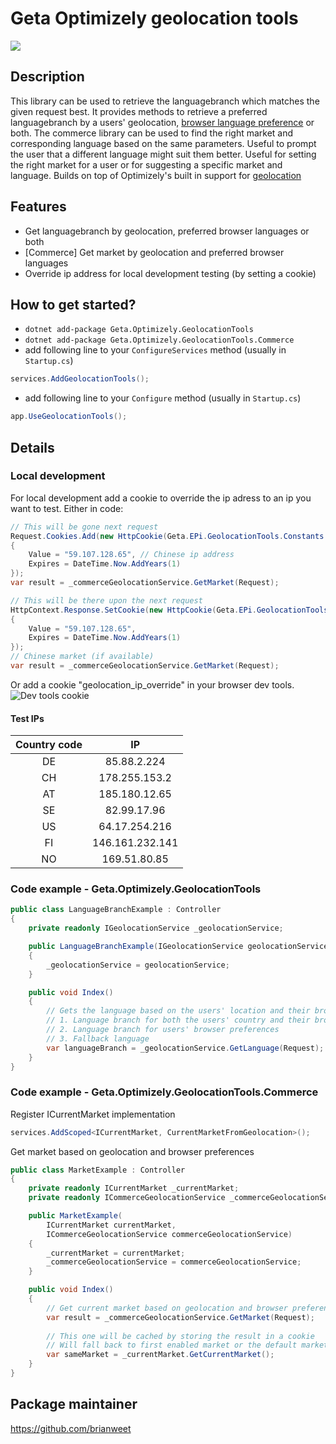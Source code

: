 # Geta Optimizely geolocation tools

![](http://tc.geta.no/app/rest/builds/buildType:(id:GetaPackages_OptimizelyGoogleProductFeed_00ci),branch:master/statusIcon)

## Description
This library can be used to retrieve the languagebranch which matches the given request best. It provides methods to retrieve a preferred languagebranch by a users' geolocation, [browser language preference](https://www.w3.org/International/questions/qa-lang-priorities) or both.
The commerce library can be used to find the right market and corresponding language based on the same parameters.
Useful to prompt the user that a different language might suit them better.
Useful for setting the right market for a user or for suggesting a specific market and language.
Builds on top of Optimizely's built in support for [geolocation](https://world.optimizely.com/documentation/developer-guides/CMS/personalization/Configuring-personalization/)

## Features
* Get languagebranch by geolocation, preferred browser languages or both
* [Commerce] Get market by geolocation and preferred browser languages
* Override ip address for local development testing (by setting a cookie)

## How to get started?
* `dotnet add-package Geta.Optimizely.GeolocationTools`
* `dotnet add-package Geta.Optimizely.GeolocationTools.Commerce`
* add following line to your `ConfigureServices` method (usually in `Startup.cs`)

```csharp
services.AddGeolocationTools();
```

* add following line to your `Configure` method (usually in `Startup.cs`)

```csharp
app.UseGeolocationTools();
```

## Details

### Local development
For local development add a cookie to override the ip adress to an ip you want to test.
Either in code:
```csharp
// This will be gone next request
Request.Cookies.Add(new HttpCookie(Geta.EPi.GeolocationTools.Constants.IPAddressOverride)
{
    Value = "59.107.128.65", // Chinese ip address
    Expires = DateTime.Now.AddYears(1)
});
var result = _commerceGeolocationService.GetMarket(Request);

// This will be there upon the next request
HttpContext.Response.SetCookie(new HttpCookie(Geta.EPi.GeolocationTools.Constants.IPAddressOverride)
{
    Value = "59.107.128.65",
    Expires = DateTime.Now.AddYears(1)
});
// Chinese market (if available)
var result = _commerceGeolocationService.GetMarket(Request);
```
Or add a cookie "geolocation_ip_override" in your browser dev tools.
![Dev tools cookie](/docs/images/cookie-dev-tools.png)

#### Test IPs

| Country code |        IP       |
|:------------:|:---------------:|
|      DE      |   85.88.2.224   |
|      CH      |  178.255.153.2  |
|      AT      |  185.180.12.65  |
|      SE      |   82.99.17.96   |
|      US      |  64.17.254.216  |
|      FI      | 146.161.232.141 |
|      NO      |   169.51.80.85  |

### Code example - Geta.Optimizely.GeolocationTools

```csharp
public class LanguageBranchExample : Controller
{
    private readonly IGeolocationService _geolocationService;

    public LanguageBranchExample(IGeolocationService geolocationService)
    {
        _geolocationService = geolocationService;
    }

    public void Index()
    {
        // Gets the language based on the users' location and their browser preferences, depending on what is available.
        // 1. Language branch for both the users' country and their browser preferences
        // 2. Language branch for users' browser preferences
        // 3. Fallback language
        var languageBranch = _geolocationService.GetLanguage(Request);
    }
}
```
### Code example - Geta.Optimizely.GeolocationTools.Commerce

Register ICurrentMarket implementation

```csharp
services.AddScoped<ICurrentMarket, CurrentMarketFromGeolocation>();
```

Get market based on geolocation and browser preferences

```csharp
public class MarketExample : Controller
{
    private readonly ICurrentMarket _currentMarket;
    private readonly ICommerceGeolocationService _commerceGeolocationService;

    public MarketExample(
        ICurrentMarket currentMarket, 
        ICommerceGeolocationService commerceGeolocationService)
    {
        _currentMarket = currentMarket;
        _commerceGeolocationService = commerceGeolocationService;
    }

    public void Index()
    {
        // Get current market based on geolocation and browser preferences, market, language, location can be null
        var result = _commerceGeolocationService.GetMarket(Request);
        
        // This one will be cached by storing the result in a cookie
        // Will fall back to first enabled market or the default market
        var sameMarket = _currentMarket.GetCurrentMarket();
    }
}
```

## Package maintainer
https://github.com/brianweet

